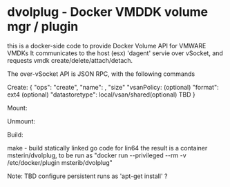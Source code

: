 # dvolplug - Docker VMDDK volume mgr / plugin

this is a docker-side code to provide Docker Volume API for VMWARE VMDKs
It communicates to the host (esx) 'dagent' servie over vSocket, and requests
vmdk create/delete/attach/detach. 

The over-vSocket API is JSON RPC, with the following commands

Create:
{
  "ops": "create",
  "name": <vmdk name>,
  "size"
  "vsanPolicy: (optional)
  "format": ext4 (optional)
  "datastoretype": local/vsan/shared(optional)  TBD
}

Mount:


Unmount:





Build: 

make  - build statically linked go code for lin64
the result is a container msterin/dvolplug, to be run as "docker run --privileged --rm -v /etc/docker/plugin msterib/dvolplug"

Note: TBD configure persistent runs as 'apt-get install' ? 

